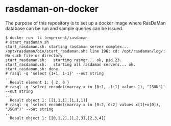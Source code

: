 # rasdaman-on-docker
The purpose of this repository is to set up a docker image where RasDaMan database can be run and sample queries can be issued.
```
$ docker run -ti tenpercent/rasdaman
# start_rasdaman.sh 
start_rasdaman.sh: starting rasdaman server complex...
/opt/rasdaman/bin/start_rasdaman.sh: line 196: cd: /opt/rasdaman/log/: No such file or directory
start_rasdaman.sh:   starting rasmgr... ok, pid 23.
start_rasdaman.sh:   starting all rasdaman servers... ok.
start_rasdaman.sh: done.
# rasql -q 'select {1+1, 1-1}' --out string
...
  Result element 1: { 2, 0 }
# rasql -q 'select encode((marray x in [0:1, -1:1] values 1), "JSON")' --out string
...
  Result object 1: [[1,1,1],[1,1,1]]
# rasql -q 'select encode((marray x in [0:2, 0:2] values x[1]+x[0]), "JSON")' --out string
...
  Result object 1: [[0,1,2],[1,2,3],[2,3,4]]  
```
